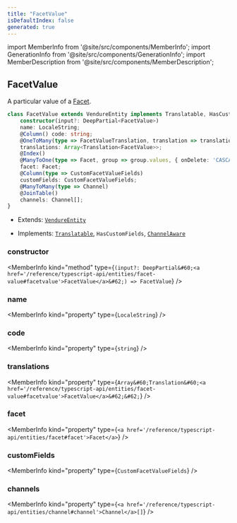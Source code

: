 ```yaml
---
title: "FacetValue"
isDefaultIndex: false
generated: true
---
```

<!-- This file was generated from the Vendure source. Do not modify. Instead, re-run the "docs:build" script -->
import MemberInfo from '@site/src/components/MemberInfo';
import GenerationInfo from '@site/src/components/GenerationInfo';
import MemberDescription from '@site/src/components/MemberDescription';


## FacetValue

<GenerationInfo sourceFile="packages/core/src/entity/facet-value/facet-value.entity.ts" sourceLine="20" packageName="@vendure/core" />

A particular value of a <a href='/reference/typescript-api/entities/facet#facet'>Facet</a>.

```ts title="Signature"
class FacetValue extends VendureEntity implements Translatable, HasCustomFields, ChannelAware {
    constructor(input?: DeepPartial<FacetValue>)
    name: LocaleString;
    @Column() code: string;
    @OneToMany(type => FacetValueTranslation, translation => translation.base, { eager: true })
    translations: Array<Translation<FacetValue>>;
    @Index()
    @ManyToOne(type => Facet, group => group.values, { onDelete: 'CASCADE' })
    facet: Facet;
    @Column(type => CustomFacetValueFields)
    customFields: CustomFacetValueFields;
    @ManyToMany(type => Channel)
    @JoinTable()
    channels: Channel[];
}
```
* Extends: <code><a href='/reference/typescript-api/entities/vendure-entity#vendureentity'>VendureEntity</a></code>


* Implements: <code><a href='/reference/typescript-api/entities/interfaces#translatable'>Translatable</a></code>, <code>HasCustomFields</code>, <code><a href='/reference/typescript-api/entities/interfaces#channelaware'>ChannelAware</a></code>



<div className="members-wrapper">

### constructor

<MemberInfo kind="method" type={`(input?: DeepPartial&#60;<a href='/reference/typescript-api/entities/facet-value#facetvalue'>FacetValue</a>&#62;) => FacetValue`}   />


### name

<MemberInfo kind="property" type={`LocaleString`}   />


### code

<MemberInfo kind="property" type={`string`}   />


### translations

<MemberInfo kind="property" type={`Array&#60;Translation&#60;<a href='/reference/typescript-api/entities/facet-value#facetvalue'>FacetValue</a>&#62;&#62;`}   />


### facet

<MemberInfo kind="property" type={`<a href='/reference/typescript-api/entities/facet#facet'>Facet</a>`}   />


### customFields

<MemberInfo kind="property" type={`CustomFacetValueFields`}   />


### channels

<MemberInfo kind="property" type={`<a href='/reference/typescript-api/entities/channel#channel'>Channel</a>[]`}   />




</div>
